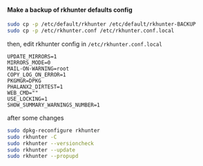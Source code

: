#### Make a backup of rkhunter defaults config

```bash
sudo cp -p /etc/default/rkhunter /etc/default/rkhunter-BACKUP
sudo cp -p /etc/rkhunter.conf /etc/rkhunter.conf.local
```

then, edit rkhunter config in `/etc/rkhunter.conf.local`

```text
UPDATE_MIRRORS=1
MIRRORS_MODE=0
MAIL-ON-WARNING=root
COPY_LOG_ON_ERROR=1
PKGMGR=DPKG
PHALANX2_DIRTEST=1
WEB_CMD=""
USE_LOCKING=1
SHOW_SUMMARY_WARNINGS_NUMBER=1
```

after some changes

```bash
sudo dpkg-reconfigure rkhunter
sudo rkhunter -C
sudo rkhunter --versioncheck
sudo rkhunter --update
sudo rkhunter --propupd
```